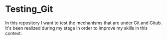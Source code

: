 # Testing_Git
In this repository I want to test the mechanisms that are under Git and Gitub.
It's been realized during my stage in order to improve my skills in this context.

